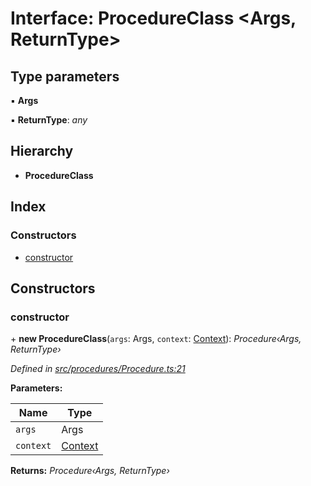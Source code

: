 # Interface: ProcedureClass <**Args, ReturnType**>

## Type parameters

▪ **Args**

▪ **ReturnType**: _any_

## Hierarchy

- **ProcedureClass**

## Index

### Constructors

- [constructor](_procedures_procedure_.procedureclass.md#constructor)

## Constructors

### constructor

\+ **new ProcedureClass**(`args`: Args, `context`: [Context](../classes/_context_.context.md)): _Procedure‹Args, ReturnType›_

_Defined in [src/procedures/Procedure.ts:21](https://github.com/PolymathNetwork/polymath-sdk/blob/c47ae7a/src/procedures/Procedure.ts#L21)_

**Parameters:**

| Name      | Type                                       |
| --------- | ------------------------------------------ |
| `args`    | Args                                       |
| `context` | [Context](../classes/_context_.context.md) |

**Returns:** _Procedure‹Args, ReturnType›_
